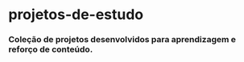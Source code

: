 # projetos-de-estudo
### Coleção de projetos desenvolvidos para aprendizagem e reforço de conteúdo.
